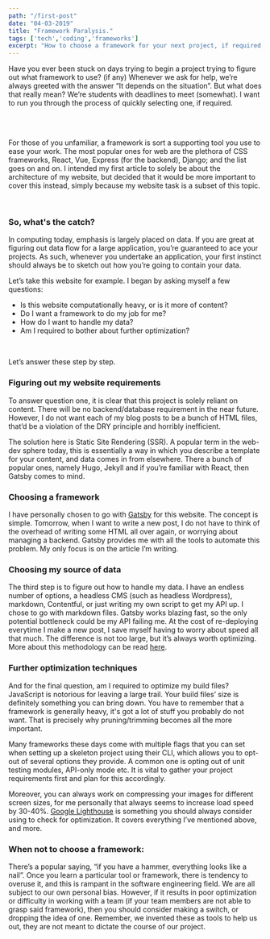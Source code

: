 ```yaml
---
path: "/first-post"
date: "04-03-2019"
title: "Framework Paralysis."
tags: ['tech','coding','frameworks']
excerpt: "How to choose a framework for your next project, if required."
---
```


Have you ever been stuck on days trying to begin a project trying to figure out what framework to use? (if any) Whenever we ask for help, we’re always greeted with the answer “It depends on the situation”. But what does that really mean? We’re students with deadlines to meet (somewhat). I want to run you through the process of quickly selecting one, if required.

<br/><br/>

For those of you unfamiliar, a framework is sort a supporting tool you use to ease your work.
The most popular ones for web are the plethora of CSS frameworks, React, Vue, Express (for the backend), Django; and the list goes on and on.
I intended my first article to solely be about the architecture of my website, but decided that it would be more important to cover this instead, simply because my website task is a subset of this topic.

<br/>


### So, what's the catch? 
In computing today, emphasis is largely placed on data. If you are great at figuring out data flow for a large application, you’re guaranteed to ace your projects. As such, whenever you undertake an application, your first instinct should always be to sketch out how you’re going to contain your data.

Let’s take this website for example. I began by asking myself a few questions:

* Is this website computationally heavy, or is it more of content?
* Do I want a framework to do my job for me?
* How do I want to handle my data?
* Am I required to bother about further optimization?

<br/>

Let’s answer these step by step.

### Figuring out my website requirements

To answer question one, it is clear that this project is solely reliant on content. There will be no backend/database requirement in the near future. However, I do not want each of my blog posts to be a bunch of HTML files, that’d be a violation of the DRY principle and horribly inefficient.

The solution here is Static Site Rendering (SSR). A popular term in the web-dev sphere today, this is essentially a way in which you describe a template for your content, and data comes in from elsewhere. There a bunch of popular ones, namely Hugo, Jekyll and if you’re familiar with React, then Gatsby comes to mind.

### Choosing a framework

I have personally chosen to go with [Gatsby](https://www.gatsbyjs.org/) for this website. The concept is simple. Tomorrow, when I want to write a new post, I do not have to think of the overhead of writing some HTML all over again, or worrying about managing a backend. Gatsby provides me with all the tools to automate this problem. My only focus is on the article I’m writing.

### Choosing my source of data

The third step is to figure out how to handle my data. I have an endless number of options, a headless CMS (such as headless Wordpress), markdown, Contentful, or just writing my own script to get my API up.
I chose to go with markdown files. Gatsby works blazing fast, so the only potential bottleneck could be my API failing me. At the cost of re-deploying everytime I make a new post, I save myself having to worry about speed all that much. The difference is not too large, but it’s always worth optimizing. More about this methodology can be read [here](https://jamstack.org/).

### Further optimization techniques

And for the final question, am I required to optimize my build files? JavaScript is notorious for leaving a large trail. Your build files’ size is definitely something you can bring down. You have to remember that a framework is generally heavy, it's got a lot of stuff you probably do not want. That is precisely why pruning/trimming becomes all the more important.
<br/>

Many frameworks these days come with multiple flags that you can set when setting up a skeleton project using their CLI, which allows you to opt-out of several options they provide. A common one is opting out of unit testing modules, API-only mode etc. It is vital to gather your project requirements first and plan for this accordingly.
<br/>

Moreover, you can always work on compressing your images for different screen sizes, for me personally that always seems to increase load speed by 30-40%.
[Google Lighthouse](https://developers.google.com/web/tools/lighthouse/) is something you should always consider using to check for optimization. It covers everything I’ve mentioned above, and more. 

### When not to choose a framework:

There’s a popular saying, “if you have a hammer, everything looks like a nail”. 
Once you learn a particular tool or framework, there is tendency to overuse it, and this is rampant in the software engineering field. We are all subject to our own personal bias.
However, if it results in poor optimization or difficulty in working with a team (if your team members are not able to grasp said framework), then you should consider making a switch, or dropping the idea of one. Remember, we invented these as tools to help us out, they are not meant to dictate the course of our project.




